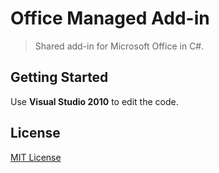 # Office Managed Add-in

> Shared add-in for Microsoft Office in C#.

## Getting Started

Use **Visual Studio 2010** to edit the code.


## License

[MIT License](LICENSE.txt)
